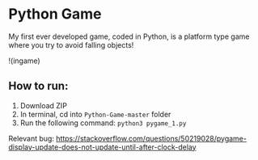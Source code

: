 # Python Game
My first ever developed game, coded in Python, is a platform type game where you try to avoid falling objects!

!(ingame)

## How to run:
1. Download ZIP
2. In terminal, cd into `Python-Game-master` folder
3. Run the following command:
`python3 pygame_1.py`

Relevant bug:
https://stackoverflow.com/questions/50219028/pygame-display-update-does-not-update-until-after-clock-delay
